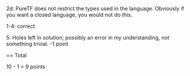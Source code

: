 
2d: PureTF does not restrict the types used in the language. Obviously if you want a closed language, you would not do this.

1-4: correct

5: Holes left in solution; possibly an error in my understanding, not something trivial. -1 point

== Total

10 - 1 = 9 points


